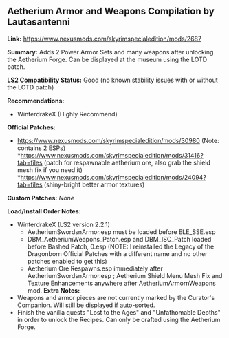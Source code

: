 ## Aetherium Armor and Weapons Compilation by Lautasantenni

**Link:** https://www.nexusmods.com/skyrimspecialedition/mods/2687

**Summary:** Adds 2 Power Armor Sets and many weapons after unlocking the Aetherium Forge. Can be displayed at the museum using
the LOTD patch.

**LS2 Compatibility Status:** Good (no known stability issues with or without the LOTD patch)

**Recommendations:** 
* WinterdrakeX (Highly Recommend)

**Official Patches:**
* https://www.nexusmods.com/skyrimspecialedition/mods/30980 (Note: contains 2 ESPs)
*https://www.nexusmods.com/skyrimspecialedition/mods/31416?tab=files (patch for respawnable aetherium ore, also grab the shield mesh fix if you need it)
*https://www.nexusmods.com/skyrimspecialedition/mods/24094?tab=files (shiny-bright better armor textures)


**Custom Patches:**
_None_

**Load/Install Order Notes:**
* WinterdrakeX (LS2 version 2.2.1)
  * AetheriumSwordsnArmor.esp must be loaded before ELE_SSE.esp
  * DBM_AetheriumWeapons_Patch.esp and DBM_ISC_Patch loaded before Bashed Patch, 0.esp (NOTE: I reinstalled the Legacy of the Dragonborn Official Patches with a different name and no other patches enabled to get this)
  * Aetherium Ore Respawns.esp immediately after AetheriumSwordsnArmor.esp ; Aetherium Shield Menu Mesh Fix and Texture Enhancements anywhere after AetheriumArmornWeapons mod.
**Extra Notes:**
* Weapons and armor pieces are not currently marked by the Curator's Companion. Will still be displayed if auto-sorted.
* Finish the vanilla quests "Lost to the Ages" and "Unfathomable Depths" in order to unlock the Recipes. Can only be crafted using the Aetherium Forge.
